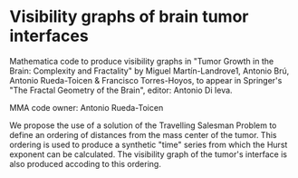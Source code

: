# Visibility graphs of brain tumor interfaces #

Mathematica code to produce visibility graphs in "Tumor Growth in the Brain: Complexity and Fractality" by Miguel Martín-Landrove1, Antonio Brú, Antonio Rueda-Toicen & Francisco Torres-Hoyos, to appear in Springer's "The Fractal Geometry of the Brain", editor: Antonio Di Ieva.

MMA code owner: Antonio Rueda-Toicen 

We propose the use of a solution of the Travelling Salesman Problem to define an ordering of distances from the mass center of the tumor. This ordering is used to produce a synthetic "time" series from which the Hurst exponent can be calculated. The visibility graph of the tumor's interface is also produced accoding to this ordering.   